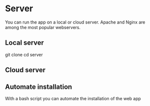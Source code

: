 # Server

You can run the app on a local or cloud server. Apache and Nginx are among the most popular webservers.

## Local server

git clone 
cd server


## Cloud server


## Automate installation 
With a bash script you can automate the installation of the web app
